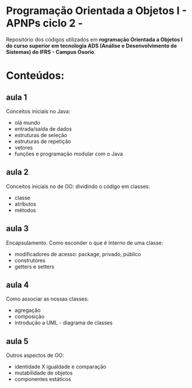 # Programação Orientada a Objetos I - APNPs ciclo 2 - 
Repositório dos códigos utilizados em **rogramação Orientada a Objetos I do curso superior em tecnologia ADS (Análise e Desenvolvimento de Sistemas) do IFRS - Campus Osorio**.
# Conteúdos:
## aula 1
Conceitos iniciais no Java: 
* olá mundo
* entrada/saída de dados
* estruturas de seleção
* estruturas de repetição
* vetores
* funções e programação modular com o Java

## aula 2
Conceitos iniciais no de OO: dividindo o código em classes:
* classe
* atributos
* métodos

## aula 3
Encapsulamento. Como esconder o que é interno de uma classe:
* modificadores de acesso: package, privado, público
* construtores
* getters e setters

## aula 4
Como associar as nossas classes:
* agregação
* composição
* introdução a UML - diagrama de classes

## aula 5
Outros aspectos de OO:
* identidade X igualdade e comparação
* mutabilidade de objetos
* componentes estáticos
